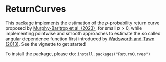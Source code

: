 # ReturnCurves

This package implements the estimation of the $p$-probability return curve proposed by
[Murphy-Barltrop et al. (2023)](https://onlinelibrary.wiley.com/doi/10.1002/env.2797), 
for small $p>0,$ while implementing pointwise and smooth approaches to estimate the so called angular dependence function first introduced by [Wadsworth and Tawn (2013)](https://projecteuclid.org/journals/bernoulli/volume-19/issue-5B/A-new-representation-for-multivariate-tail-probabilities/10.3150/12-BEJ471.full). See the vignette to get started!

To install the package, please do:
`install.packages("ReturnCurves")`
